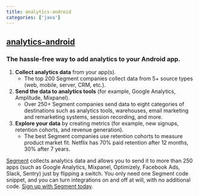 ```yaml
---
title: analytics-android
categories: ['java']
---
```

## [analytics-android](https://github.com/segmentio/analytics-android)

### The hassle-free way to add analytics to your Android app.

1. **Collect analytics data** from your app(s).
    - The top 200 Segment companies collect data from 5+ source types (web, mobile, server, CRM, etc.).
2. **Send the data to analytics tools** (for example, Google Analytics, Amplitude, Mixpanel).
    - Over 250+ Segment companies send data to eight categories of destinations such as analytics tools, warehouses, email marketing and remarketing systems, session recording, and more.
3. **Explore your data** by creating metrics (for example, new signups, retention cohorts, and revenue generation).
    - The best Segment companies use retention cohorts to measure product market fit. Netflix has 70% paid retention after 12 months, 30% after 7 years.

[Segment](https://segment.com) collects analytics data and allows you to send it to more than 250 apps (such as Google Analytics, Mixpanel, Optimizely, Facebook Ads, Slack, Sentry) just by flipping a switch. You only need one Segment code snippet, and you can turn integrations on and off at will, with no additional code. [Sign up with Segment today](https://app.segment.com/signup).
